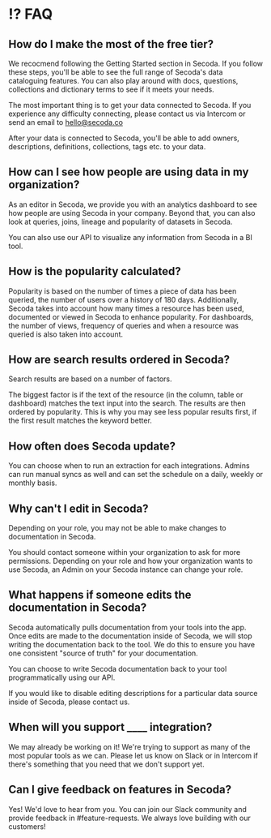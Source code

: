 # ⁉ FAQ

## How do I make the most of the free tier?

We recocmend following the Getting Started section in Secoda. If you follow these steps, you'll be able to see the full range of Secoda's data cataloguing features. You can also play around with docs, questions, collections and dictionary terms to see if it meets your needs.&#x20;

The most important thing is to get your data connected to Secoda. If you experience any difficulty connecting, please contact us via Intercom or send an email to hello@secoda.co

After your data is connected to Secoda, you'll be able to add owners, descriptions, definitions, collections, tags etc. to your data.&#x20;

## How can I see how people are using data in my organization?

As an editor in Secoda, we provide you with an analytics dashboard to see how people are using Secoda in your company. Beyond that, you can also look at queries, joins, lineage and popularity of datasets in Secoda.&#x20;

You can also use our API to visualize any information from Secoda in a BI tool.

## How is the popularity calculated?

Popularity is based on the number of times a piece of data has been queried, the number of users over a history of 180 days. Additionally, Secoda takes into account how many times a resource has been used, documented or viewed in Secoda to enhance popularity. For dashboards, the number of views, frequency of queries and when a resource was queried is also taken into account.&#x20;

## How are search results ordered in Secoda?

Search results are based on a number of factors.&#x20;

The biggest factor is if the text of the resource (in the column, table or dashboard) matches the text input into the search. The results are then ordered by popularity. This is why you may see less popular results first, if the first result matches the keyword better.

## How often does Secoda update?

You can choose when to run an extraction for each integrations. Admins can run manual syncs as well and can set the schedule on a daily, weekly or monthly basis.&#x20;

## Why can't I edit in Secoda?

Depending on your role, you may not be able to make changes to documentation in Secoda.&#x20;

You should contact someone within your organization to ask for more permissions. Depending on your role and how your organization wants to use Secoda, an Admin on your Secoda instance can change your role.

## What happens if someone edits the documentation in Secoda?

Secoda automatically pulls documentation from your tools into the app. Once edits are made to the documentation inside of Secoda, we will stop writing the documentation back to the tool. We do this to ensure you have one consistent "source of truth" for your documentation.

You can choose to write Secoda documentation back to your tool programmatically using our API.

If you would like to disable editing descriptions for a particular data source inside of Secoda, please contact us.

## When will you support \_\_\_\_ integration?

We may already be working on it! We're trying to support as many of the most popular tools as we can. Please let us know on Slack or in Intercom if there's something that you need that we don't support yet.&#x20;

## Can I give feedback on features in Secoda?

Yes! We'd love to hear from you. You can join our Slack community and provide feedback in #feature-requests. We always love building with our customers!

